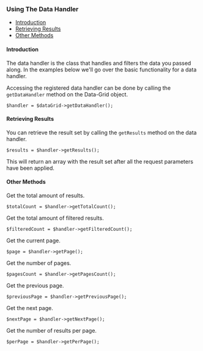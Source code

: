 ### Using The Data Handler

- [Introduction](#introduction)
- [Retrieving Results](#retrieving-results)
- [Other Methods](#other-methods)

<a name="introduction"></a>
#### Introduction

The data handler is the class that handles and filters the data you passed along. In the examples below we'll go over the basic functionality for a data handler.

Accessing the registered data handler can be done by calling the `getDataHandler` method on the Data-Grid object.

	$handler = $dataGrid->getDataHandler();

<a name="retrieving-results"></a>
#### Retrieving Results

You can retrieve the result set by calling the `getResults` method on the data handler.

	$results = $handler->getResults();

This will return an array with the result set after all the request parameters have been applied.

<a name="other-methods"></a>
#### Other Methods

Get the total amount of results.

	$totalCount = $handler->getTotalCount();

Get the total amount of filtered results.

	$filteredCount = $handler->getFilteredCount();

Get the current page.

	$page = $handler->getPage();

Get the number of pages.

	$pagesCount = $handler->getPagesCount();

Get the previous page.

	$previousPage = $handler->getPreviousPage();

Get the next page.

	$nextPage = $handler->getNextPage();

Get the number of results per page.

	$perPage = $handler->getPerPage();
